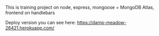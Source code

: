 This is training project on node, express, mongoose + MongoDB Atlas, frontend on handlebars

Deploy version you can see here: https://damp-meadow-26421.herokuapp.com/